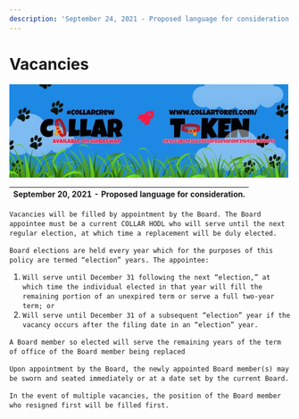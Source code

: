 ```yaml
---
description: 'September 24, 2021 - Proposed language for consideration.'
---
```


# Vacancies

![](../../.gitbook/assets/1080x360.jpg)

| September 20, 2021 - Proposed language for consideration. |
| :--- |


`Vacancies will be filled by appointment by the Board. The Board appointee must be a current COLLAR HODL who will serve until the next regular election, at which time a replacement will be duly elected.`

`Board elections are held every year which for the purposes of this policy are termed “election” years. The appointee:`

1. `Will serve until December 31 following the next “election,” at which time the individual elected in that year will fill the remaining portion of an unexpired term or serve a full two-year term; or`
2. `Will serve until December 31 of a subsequent “election” year if the vacancy occurs after the filing date in an “election” year.`

`A Board member so elected will serve the remaining years of the term of office of the Board member being replaced`

`Upon appointment by the Board, the newly appointed Board member(s) may be sworn and seated immediately or at a date set by the current Board.`

`In the event of multiple vacancies, the position of the Board member who resigned first will be filled first.`

